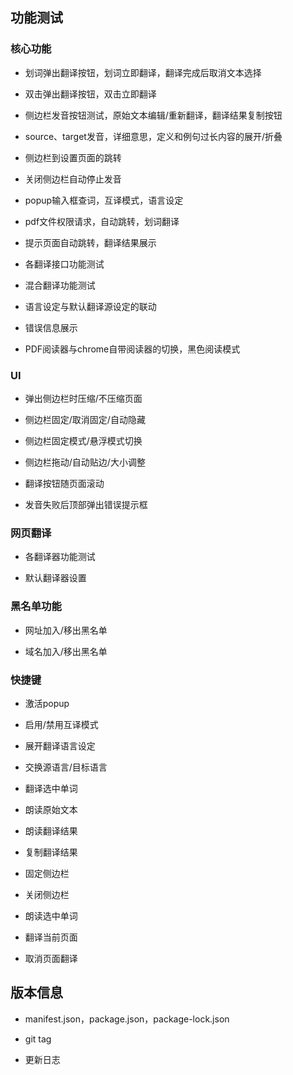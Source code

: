## 功能测试

### 核心功能

* 划词弹出翻译按钮，划词立即翻译，翻译完成后取消文本选择

* 双击弹出翻译按钮，双击立即翻译

* 侧边栏发音按钮测试，原始文本编辑/重新翻译，翻译结果复制按钮

* source、target发音，详细意思，定义和例句过长内容的展开/折叠

* 侧边栏到设置页面的跳转

* 关闭侧边栏自动停止发音

* popup输入框查词，互译模式，语言设定

* pdf文件权限请求，自动跳转，划词翻译

* 提示页面自动跳转，翻译结果展示

* 各翻译接口功能测试

* 混合翻译功能测试

* 语言设定与默认翻译源设定的联动

* 错误信息展示

* PDF阅读器与chrome自带阅读器的切换，黑色阅读模式

### UI

* 弹出侧边栏时压缩/不压缩页面

* 侧边栏固定/取消固定/自动隐藏

* 侧边栏固定模式/悬浮模式切换

* 侧边栏拖动/自动贴边/大小调整

* 翻译按钮随页面滚动

* 发音失败后顶部弹出错误提示框

### 网页翻译

* 各翻译器功能测试

* 默认翻译器设置

### 黑名单功能

* 网址加入/移出黑名单

* 域名加入/移出黑名单

### 快捷键

* 激活popup

* 启用/禁用互译模式

* 展开翻译语言设定

* 交换源语言/目标语言

* 翻译选中单词

* 朗读原始文本

* 朗读翻译结果

* 复制翻译结果 

* 固定侧边栏

* 关闭侧边栏

* 朗读选中单词

* 翻译当前页面

* 取消页面翻译

## 版本信息

* manifest.json，package.json，package-lock.json

* git tag

* 更新日志
